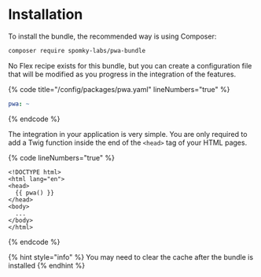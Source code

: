 # Installation

To install the bundle, the recommended way is using Composer:

```sh
composer require spomky-labs/pwa-bundle
```

No Flex recipe exists for this bundle, but you can create a configuration file that will be modified as you progress in the integration of the features.

{% code title="/config/packages/pwa.yaml" lineNumbers="true" %}
```yaml
pwa: ~
```
{% endcode %}

The integration in your application is very simple. You are only required to add a Twig function inside the end of the `<head>` tag of your HTML pages.

{% code lineNumbers="true" %}
```twig
<!DOCTYPE html>
<html lang="en">
<head>
  {{ pwa() }}
</head>
<body>
  ...
</body>
</html>
```
{% endcode %}

{% hint style="info" %}
You may need to clear the cache after the bundle is installed
{% endhint %}
